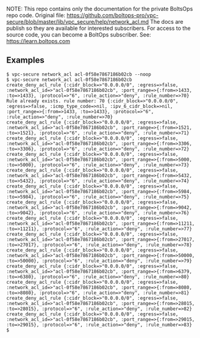<!-- note marker start -->
NOTE: This repo contains only the documentation for the private BoltsOps repo code.
Original file: https://github.com/boltops-pro/vpc-secure/blob/master/lib/vpc_secure/help/network_acl.md
The docs are publish so they are available for interested subscribers.
For access to the source code, you can become a BoltOps subscriber.
See: https://learn.boltops.com

<!-- note marker end -->

## Examples

    $ vpc-secure network_acl acl-0f58e7867186b02cb --noop
    $ vpc-secure network_acl acl-0f58e7867186b02cb
    create_deny_acl_rule {:cidr_block=>"0.0.0.0/0", :egress=>false, :network_acl_id=>"acl-0f58e7867186b02cb", :port_range=>{:from=>1433, :to=>1433}, :protocol=>"6", :rule_action=>"deny", :rule_number=>70}
    Rule already exists. rule number: 70 {:cidr_block=>"0.0.0.0/0", :egress=>false, :icmp_type_code=>nil, :ipv_6_cidr_block=>nil, :port_range=>{:from=>1433, :to=>1433}, :protocol=>"6", :rule_action=>"deny", :rule_number=>70}
    create_deny_acl_rule {:cidr_block=>"0.0.0.0/0", :egress=>false, :network_acl_id=>"acl-0f58e7867186b02cb", :port_range=>{:from=>1521, :to=>1521}, :protocol=>"6", :rule_action=>"deny", :rule_number=>71}
    create_deny_acl_rule {:cidr_block=>"0.0.0.0/0", :egress=>false, :network_acl_id=>"acl-0f58e7867186b02cb", :port_range=>{:from=>3306, :to=>3306}, :protocol=>"6", :rule_action=>"deny", :rule_number=>72}
    create_deny_acl_rule {:cidr_block=>"0.0.0.0/0", :egress=>false, :network_acl_id=>"acl-0f58e7867186b02cb", :port_range=>{:from=>5000, :to=>5000}, :protocol=>"6", :rule_action=>"deny", :rule_number=>73}
    create_deny_acl_rule {:cidr_block=>"0.0.0.0/0", :egress=>false, :network_acl_id=>"acl-0f58e7867186b02cb", :port_range=>{:from=>5432, :to=>5432}, :protocol=>"6", :rule_action=>"deny", :rule_number=>74}
    create_deny_acl_rule {:cidr_block=>"0.0.0.0/0", :egress=>false, :network_acl_id=>"acl-0f58e7867186b02cb", :port_range=>{:from=>5984, :to=>5984}, :protocol=>"6", :rule_action=>"deny", :rule_number=>75}
    create_deny_acl_rule {:cidr_block=>"0.0.0.0/0", :egress=>false, :network_acl_id=>"acl-0f58e7867186b02cb", :port_range=>{:from=>9042, :to=>9042}, :protocol=>"6", :rule_action=>"deny", :rule_number=>76}
    create_deny_acl_rule {:cidr_block=>"0.0.0.0/0", :egress=>false, :network_acl_id=>"acl-0f58e7867186b02cb", :port_range=>{:from=>11211, :to=>11211}, :protocol=>"6", :rule_action=>"deny", :rule_number=>77}
    create_deny_acl_rule {:cidr_block=>"0.0.0.0/0", :egress=>false, :network_acl_id=>"acl-0f58e7867186b02cb", :port_range=>{:from=>27017, :to=>27017}, :protocol=>"6", :rule_action=>"deny", :rule_number=>78}
    create_deny_acl_rule {:cidr_block=>"0.0.0.0/0", :egress=>false, :network_acl_id=>"acl-0f58e7867186b02cb", :port_range=>{:from=>50000, :to=>50000}, :protocol=>"6", :rule_action=>"deny", :rule_number=>79}
    create_deny_acl_rule {:cidr_block=>"0.0.0.0/0", :egress=>false, :network_acl_id=>"acl-0f58e7867186b02cb", :port_range=>{:from=>6379, :to=>6380}, :protocol=>"6", :rule_action=>"deny", :rule_number=>80}
    create_deny_acl_rule {:cidr_block=>"0.0.0.0/0", :egress=>false, :network_acl_id=>"acl-0f58e7867186b02cb", :port_range=>{:from=>8080, :to=>8080}, :protocol=>"6", :rule_action=>"deny", :rule_number=>81}
    create_deny_acl_rule {:cidr_block=>"0.0.0.0/0", :egress=>false, :network_acl_id=>"acl-0f58e7867186b02cb", :port_range=>{:from=>28015, :to=>28015}, :protocol=>"6", :rule_action=>"deny", :rule_number=>82}
    create_deny_acl_rule {:cidr_block=>"0.0.0.0/0", :egress=>false, :network_acl_id=>"acl-0f58e7867186b02cb", :port_range=>{:from=>29015, :to=>29015}, :protocol=>"6", :rule_action=>"deny", :rule_number=>83}
    $
